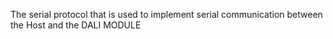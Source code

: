 The serial protocol that is used to implement serial communication between the Host and the DALI MODULE

